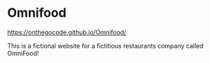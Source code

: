 # Omnifood
https://onthegocode.github.io/Omnifood/

This is a fictional website for a fictitious restaurants company called OmniFood!
